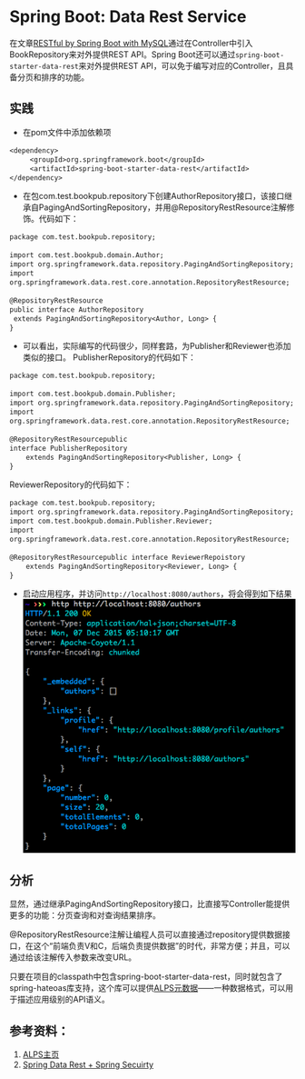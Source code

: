 # Spring Boot: Data Rest Service

在文章[RESTful by Spring Boot with MySQL](http://www.jianshu.com/p/2537313ce5f1)通过在Controller中引入BookRepository来对外提供REST API。Spring Boot还可以通过`spring-boot-starter-data-rest`来对外提供REST API，可以免于编写对应的Controller，且具备分页和排序的功能。

## 实践

- 在pom文件中添加依赖项

```
<dependency>
     <groupId>org.springframework.boot</groupId>      
     <artifactId>spring-boot-starter-data-rest</artifactId>
</dependency>
```

- 在包com.test.bookpub.repository下创建AuthorRepository接口，该接口继承自PagingAndSortingRepository，并用@RepositoryRestResource注解修饰。代码如下：

```
package com.test.bookpub.repository;

import com.test.bookpub.domain.Author;
import org.springframework.data.repository.PagingAndSortingRepository;
import org.springframework.data.rest.core.annotation.RepositoryRestResource;

@RepositoryRestResource
public interface AuthorRepository
 extends PagingAndSortingRepository<Author, Long> {
}
```

- 可以看出，实际编写的代码很少，同样套路，为Publisher和Reviewer也添加类似的接口。
PublisherRepository的代码如下：

```
package com.test.bookpub.repository;

import com.test.bookpub.domain.Publisher;
import org.springframework.data.repository.PagingAndSortingRepository;
import org.springframework.data.rest.core.annotation.RepositoryRestResource;

@RepositoryRestResourcepublic
interface PublisherRepository
    extends PagingAndSortingRepository<Publisher, Long> {
}
```

ReviewerRepository的代码如下：

```
package com.test.bookpub.repository;
import org.springframework.data.repository.PagingAndSortingRepository;
import com.test.bookpub.domain.Publisher.Reviewer;
import org.springframework.data.rest.core.annotation.RepositoryRestResource;

@RepositoryRestResourcepublic interface ReviewerRepoistory
    extends PagingAndSortingRepository<Reviewer, Long> {
}
```

- 启动应用程序，并访问`http://localhost:8080/authors`，将会得到如下结果
![访问author信息](images/54.png)

## 分析

显然，通过继承PagingAndSortingRepository接口，比直接写Controller能提供更多的功能：分页查询和对查询结果排序。

@RepositoryRestResource注解让编程人员可以直接通过repository提供数据接口，在这个“前端负责V和C，后端负责提供数据”的时代，非常方便；并且，可以通过给该注解传入参数来改变URL。

只要在项目的classpath中包含spring-boot-starter-data-rest，同时就包含了spring-hateoas库支持，这个库可以提供[ALPS元数据](https://spring.io/blog/2014/07/14/spring-data-rest-now-comes-with-alps-metadata)——一种数据格式，可以用于描述应用级别的API语义。

## 参考资料：

1. [ALPS主页](http://alps.io/spec/index.html)
2. [Spring Data Rest + Spring Secuirty](http://docs.spring.io/spring-data/rest/docs/current/reference/html/#spring-data-examples.spring-security)
